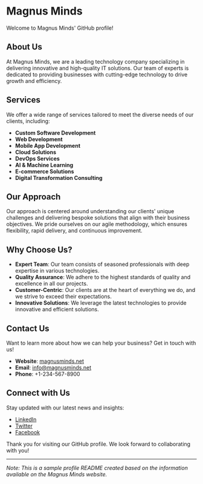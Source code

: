 # Magnus Minds

Welcome to Magnus Minds' GitHub profile!

## About Us

At Magnus Minds, we are a leading technology company specializing in delivering innovative and high-quality IT solutions. Our team of experts is dedicated to providing businesses with cutting-edge technology to drive growth and efficiency.

## Services

We offer a wide range of services tailored to meet the diverse needs of our clients, including:

- **Custom Software Development**
- **Web Development**
- **Mobile App Development**
- **Cloud Solutions**
- **DevOps Services**
- **AI & Machine Learning**
- **E-commerce Solutions**
- **Digital Transformation Consulting**

## Our Approach

Our approach is centered around understanding our clients' unique challenges and delivering bespoke solutions that align with their business objectives. We pride ourselves on our agile methodology, which ensures flexibility, rapid delivery, and continuous improvement.

## Why Choose Us?

- **Expert Team**: Our team consists of seasoned professionals with deep expertise in various technologies.
- **Quality Assurance**: We adhere to the highest standards of quality and excellence in all our projects.
- **Customer-Centric**: Our clients are at the heart of everything we do, and we strive to exceed their expectations.
- **Innovative Solutions**: We leverage the latest technologies to provide innovative and efficient solutions.

## Contact Us

Want to learn more about how we can help your business? Get in touch with us!

- **Website**: [magnusminds.net](https://www.magnusminds.net/)
- **Email**: info@magnusminds.net
- **Phone**: +1-234-567-8900

## Connect with Us

Stay updated with our latest news and insights:

- [LinkedIn](https://www.linkedin.com/company/magnusminds)
- [Twitter](https://twitter.com/magnusminds)
- [Facebook](https://www.facebook.com/magnusminds)

Thank you for visiting our GitHub profile. We look forward to collaborating with you!

---

*Note: This is a sample profile README created based on the information available on the Magnus Minds website.*
